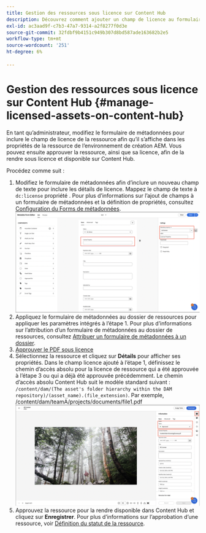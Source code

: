 ```yaml
---
title: Gestion des ressources sous licence sur Content Hub
description: Découvrez comment ajouter un champ de licence au formulaire de métadonnées de ressource, appliquer la propriété de métadonnées Licence aux dossiers de ressources et approuver les ressources avec des licences pour les utiliser.
exl-id: ac3aad9f-c7b3-47a7-9314-a2f8277f0d3e
source-git-commit: 32fdbf9b4151c949b307d8bd587ade163682b2e5
workflow-type: tm+mt
source-wordcount: '251'
ht-degree: 6%

---
```


# Gestion des ressources sous licence sur Content Hub {#manage-licensed-assets-on-content-hub}

En tant qu’administrateur, modifiez le formulaire de métadonnées pour inclure le champ de licence de la ressource afin qu’il s’affiche dans les propriétés de la ressource de l’environnement de création AEM. Vous pouvez ensuite approuver la ressource, ainsi que sa licence, afin de la rendre sous licence et disponible sur Content Hub.

Procédez comme suit :

1. Modifiez le formulaire de métadonnées afin d’inclure un nouveau champ de texte pour inclure les détails de licence. Mappez le champ de texte à `dc:license` propriété . Pour plus d’informations sur l’ajout de champs à un formulaire de métadonnées et la définition de propriétés, consultez [Configuration du Forms de métadonnées](/help/assets/metadata-assets-view.md#metadata-forms).
   ![extraction zip](/help/assets/assets/metadata-form-edit.png)
1. Appliquez le formulaire de métadonnées au dossier de ressources pour appliquer les paramètres intégrés à l’étape 1. Pour plus d’informations sur l’attribution d’un formulaire de métadonnées au dossier de ressources, consultez [Attribuer un formulaire de métadonnées à un dossier](/help/assets/metadata-assets-view.md#metadata-forms).
1. [Approuver le PDF sous licence](/help/assets/manage-organize-assets-view.md#set-asset-status)
1. Sélectionnez la ressource et cliquez sur **Détails** pour afficher ses propriétés. Dans le champ licence ajouté à l’étape 1, définissez le chemin d’accès absolu pour la licence de ressource qui a été approuvée à l’étape 3 ou qui a déjà été approuvée précédemment. Le chemin d’accès absolu Content Hub suit le modèle standard suivant : `/content/dam/(The asset's folder hierarchy within the DAM repository)/(asset_name).(file_extension)`. Par exemple, /content/dam/teamA/projects/documents/file1.pdf
   ![chemin absolu](/help/assets/assets/absolute-path.png)
1. Approuvez la ressource pour la rendre disponible dans Content Hub et cliquez sur **Enregistrer**. Pour plus d’informations sur l’approbation d’une ressource, voir [Définition du statut de la ressource](/help/assets/manage-organize-assets-view.md#set-asset-status).
